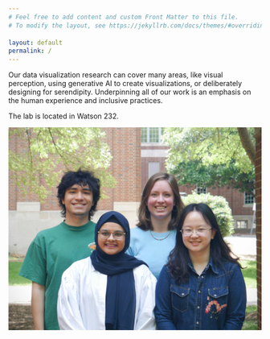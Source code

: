 ```yaml
---
# Feel free to add content and custom Front Matter to this file.
# To modify the layout, see https://jekyllrb.com/docs/themes/#overriding-theme-defaults

layout: default
permalink: /
---
```


Our data visualization research can cover many areas, like visual perception, 
using generative AI to create visualizations, or deliberately designing for serendipity.
Underpinning all of our work is an emphasis on the human experience and inclusive
practices. 

The lab is located in Watson 232. 

![Data Vis Lab members](./assets/images/ddvl.jpg)
